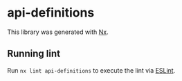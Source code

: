 # api-definitions

This library was generated with [Nx](https://nx.dev).

## Running lint

Run `nx lint api-definitions` to execute the lint via [ESLint](https://eslint.org/).
